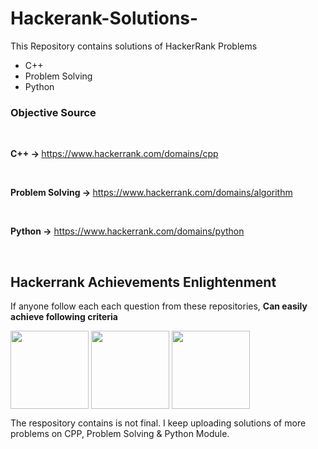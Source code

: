 # Hackerank-Solutions-
This Repository contains solutions of HackerRank Problems
- C++
- Problem Solving
- Python

### Objective Source 
<br>

<b> C++  -> </b> https://www.hackerrank.com/domains/cpp

<br>

<b> Problem Solving -> </b> https://www.hackerrank.com/domains/algorithm

<br>

<b> Python -></b> https://www.hackerrank.com/domains/python


<br>

## Hackerrank Achievements Enlightenment
If anyone follow each each question from these repositories, <b> Can easily achieve following criteria</b>

<img align =center src="https://pbs.twimg.com/media/EGUK3Y6X0AIhxKM?format=jpg&name=medium" height=125px> <img align =center src="https://pbs.twimg.com/media/EGULBzJXkAAuQ38?format=jpg&name=medium" height=125px> <img align =center src="https://pbs.twimg.com/media/EPY0YNgX4AEAprb?format=jpg&name=900x900" height=125px>
<!-- <img alt="Strength Diverse" height ="100" src="https://pbs.twimg.com/media/EGULBzJXkAAuQ38?format=jpg&name=medium" > -->


The respository contains is not final. I keep uploading solutions of more problems on CPP, Problem Solving & Python Module.


